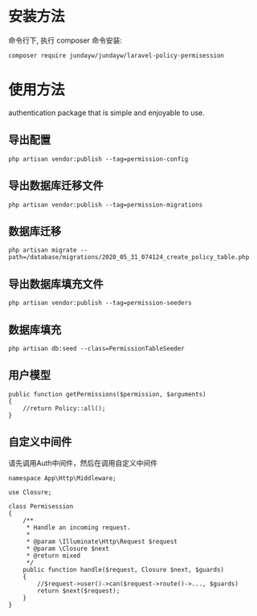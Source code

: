 # 安装方法
命令行下, 执行 composer 命令安装:
````
composer require jundayw/jundayw/laravel-policy-permisession
````

# 使用方法
authentication package that is simple and enjoyable to use.

## 导出配置
```
php artisan vendor:publish --tag=permission-config
```

## 导出数据库迁移文件
```
php artisan vendor:publish --tag=permission-migrations
```

## 数据库迁移
```
php artisan migrate --path=/database/migrations/2020_05_31_074124_create_policy_table.php
```

## 导出数据库填充文件
```
php artisan vendor:publish --tag=permission-seeders
```

## 数据库填充
```
php artisan db:seed --class=PermissionTableSeeder
```

## 用户模型
```
public function getPermissions($permission, $arguments)
{
    //return Policy::all();
}
```

## 自定义中间件
请先调用Auth中间件，然后在调用自定义中间件
```
namespace App\Http\Middleware;

use Closure;

class Permisession
{
    /**
     * Handle an incoming request.
     *
     * @param \Illuminate\Http\Request $request
     * @param \Closure $next
     * @return mixed
     */
    public function handle($request, Closure $next, $guards)
    {
        //$request->user()->can($request->route()->..., $guards)
        return $next($request);
    }
}
```